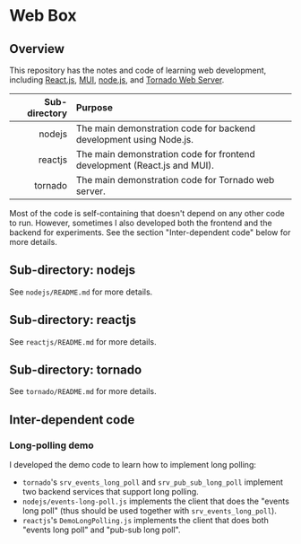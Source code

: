 # Web Box

## Overview

This repository has the notes and code of learning web development, including [React.js](https://react.dev/), [MUI](https://mui.com/), [node.js](https://nodejs.org/en), and [Tornado Web Server](https://www.tornadoweb.org/en/stable/).

| Sub-directory | Purpose                                                                  |
| ------------: | :----------------------------------------------------------------------- |
|        nodejs | The main demonstration code for backend development using Node.js.       |
|       reactjs | The main demonstration code for frontend development (React.js and MUI). |
|       tornado | The main demonstration code for Tornado web server.                      |

Most of the code is self-containing that doesn't depend on any other code to run. However, sometimes I also developed both the frontend and the backend for experiments. See the section "Inter-dependent code" below for more details.

## Sub-directory: nodejs

See `nodejs/README.md` for more details.

## Sub-directory: reactjs

See `reactjs/README.md` for more details.

## Sub-directory: tornado

See `tornado/README.md` for more details.

## Inter-dependent code

### Long-polling demo

I developed the demo code to learn how to implement long polling:

- `tornado`'s `srv_events_long_poll` and `srv_pub_sub_long_poll` implement two backend services that support long polling.
- `nodejs/events-long-poll.js` implements the client that does the "events long poll" (thus should be used together with `srv_events_long_poll`).
- `reactjs`'s `DemoLongPolling.js` implements the client that does both "events long poll" and "pub-sub long poll".
